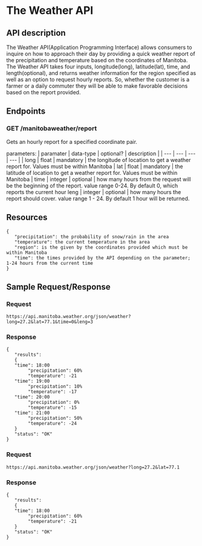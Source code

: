 # The Weather API 

## API description
The Weather API(Application Programming Interface) allows consumers to inquire on how to approach their day by providing a quick weather report of the precipitation and temperature based on the coordinates of Manitoba. The Weather API takes four inputs, longitude(long), latitude(lat), time, and length(optional), and returns weather information for the region specified as well as an option to request hourly reports. So, whether the customer is a farmer or a daily commuter they will be able to make favorable decisions based on the report provided.

## Endpoints

### GET /manitobaweather/report
Gets an hourly report for a specified coordinate pair.

parameters:
 | paramater | data-type | optional? | description |
 | --- | --- | --- | --- |
 | long | float | mandatory | the longitude of location to get a weather report for. Values must be within Manitoba
 | lat | float | mandatory | the latitude of location to get a weather report for. Values must be within Manitoba
 | time  |  integer | optional | how many hours from the request will be the beginning of the report. value range 0-24. By default 0, which reports the current hour
  leng | integer | optional | how many hours the report should cover. value range 1 - 24. By default 1 hour will be returned.

## Resources
```
{  
   "precipitation": the probability of snow/rain in the area
   "temperature": the current temperature in the area
   "region": is the given by the coordinates provided which must be within Manitoba
   "time": the times provided by the API depending on the parameter; 1-24 hours from the current time
}
```

## Sample Request/Response
### Request
```
https://api.manitoba.weather.org/json/weather?long=27.2&lat=77.1&time=0&leng=3
```
### Response
```
{
   "results":
   {
   "time": 18:00
        "precipitation": 60%
        "temperature": -21
   "time": 19:00
        "precipitation": 10%
        "temperature": -17
   "time": 20:00
        "precipitation": 0%
        "temperature": -15
   "time": 21:00
        "precipitation": 50%
        "temperature": -24
   }
   "status": "OK"
}
```
### Request
```
https://api.manitoba.weather.org/json/weather?long=27.2&lat=77.1
```
### Response
```
{
   "results":
   {
   "time": 18:00
        "precipitation": 60%
        "temperature": -21
   }
   "status": "OK"
}
```





